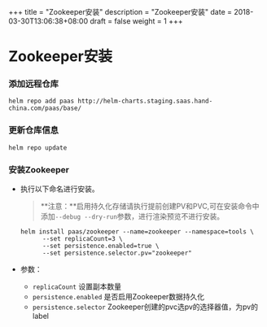 +++
title = "Zookeeper安装"
description = "Zookeeper安装"
date = 2018-03-30T13:06:38+08:00
draft = false
weight = 1
+++

# Zookeeper安装

### 添加远程仓库

```
helm repo add paas http://helm-charts.staging.saas.hand-china.com/paas/base/
```

### 更新仓库信息

```
helm repo update 
```

### 安装Zookeeper

- 执行以下命名进行安装。

  > **注意：**启用持久化存储请执行提前创建PV和PVC,可在安装命令中添加`--debug --dry-run`参数，进行渲染预览不进行安装。

  ```
  helm install paas/zookeeper --name=zookeeper --namespace=tools \
        --set replicaCount=3 \
        --set persistence.enabled=true \
        --set persistence.selector.pv="zookeeper"
  ```

- 参数：
    - `replicaCount` 设置副本数量
    - `persistence.enabled` 是否启用Zookeeper数据持久化
    - `persistence.selector` Zookeeper创建的pvc选pv的选择器值，为pv的label